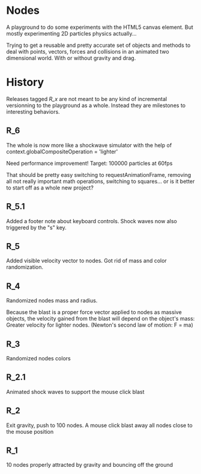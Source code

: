 # Nodes

A playground to do some experiments with the HTML5 canvas element. But mostly experimenting 2D particles physics actually...

Trying to get a reusable and pretty accurate set of objects and methods to deal with points, vectors, forces and collisions in an animated two dimensional world. With or without gravity and drag.

# History

Releases tagged *R_x* are not meant to be any kind of incremental versionning to the playground as a whole. Instead they are milestones to interesting behaviors.

## R_6

The whole is now more like a shockwave simulator with the help of context.globalCompositeOperation = 'lighter'

Need performance improvement! Target: 100000 particles at 60fps

That should be pretty easy switching to requestAnimationFrame, removing all not really important math operations, switching to squares... or is it better to start off as a whole  new project?

## R_5.1

Added a footer note about keyboard controls. Shock waves now also triggered by the "s" key.

## R_5

Added visible velocity vector to nodes. Got rid of mass and color randomization.

## R_4

Randomized nodes mass and radius.

Because the blast is a proper force vector applied to nodes as massive objects, the velocity gained from the blast will depend on the object's mass: Greater velocity for lighter nodes. (Newton's second law of motion: F = ma)

## R_3

Randomized nodes colors

## R_2.1

Animated shock waves to support the mouse click blast

## R_2

Exit gravity, push to 100 nodes. A mouse click blast away all nodes close to the mouse position

## R_1

10 nodes properly attracted by gravity and bouncing off the ground
